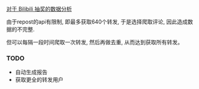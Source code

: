 [对于 Bilibili 抽奖的数据分析](https://rankki.xyz/posts/data-analyse-on-bilibili-lottery/)

由于repost的api有限制, 即最多获取640个转发, 于是选择爬取评论, 因此造成数据的不完整.

但可以每隔一段时间爬取一次转发, 然后再做去重, 从而达到获取所有转发。

### TODO

 - 自动生成报告
 - 获取更全的转发用户